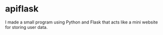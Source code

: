 # apiflask
I made a small program using Python and Flask that acts like a mini website for storing user data.
